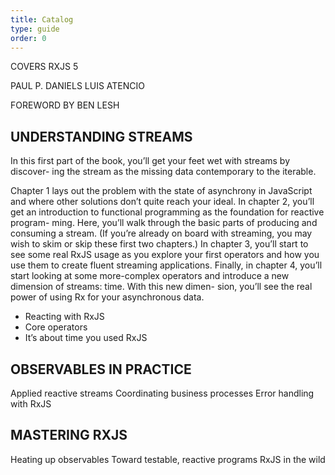 ```yaml
---
title: Catalog
type: guide
order: 0
---
```


COVERS RXJS 5

PAUL P. DANIELS LUIS ATENCIO

FOREWORD BY BEN LESH


## UNDERSTANDING STREAMS

In this first part of the book, you’ll get your feet wet with streams by discover- ing the stream as the missing data contemporary to the iterable.

Chapter 1 lays out the problem with the state of asynchrony in JavaScript and where other solutions don’t quite reach your ideal. In chapter 2, you’ll get an introduction to functional programming as the foundation for reactive program- ming. Here, you’ll walk through the basic parts of producing and consuming a stream. (If you’re already on board with streaming, you may wish to skim or skip these first two chapters.) In chapter 3, you’ll start to see some real RxJS usage as you explore your first operators and how you use them to create fluent streaming applications. Finally, in chapter 4, you’ll start looking at some more-complex operators and introduce a new dimension of streams: time. With this new dimen- sion, you’ll see the real power of using Rx for your asynchronous data.

* Reacting with RxJS
* Core operators
* It’s about time you used RxJS


## OBSERVABLES IN PRACTICE

Applied reactive streams
Coordinating business processes
Error handling with RxJS


## MASTERING RXJS

Heating up observables
Toward testable, reactive programs
RxJS in the wild
